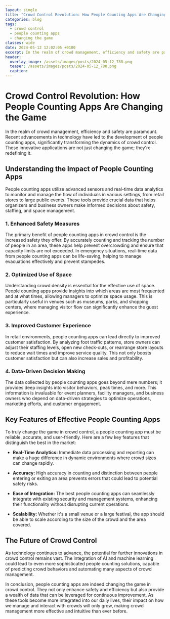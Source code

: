 ```yaml
---
layout: single
title: "Crowd Control Revolution: How People Counting Apps Are Changing the Game"
categories: blog
tags:
  - crowd control
  - people counting apps
  - changing the game
classes: wide
date: 2024-05-12 12:02:05 +0100
excerpt: In the realm of crowd management, efficiency and safety are paramount.
header:
  overlay_image: /assets/images/posts/2024-05-12_788.png
  teaser: /assets/images/posts/2024-05-12_788.png
  caption: 
---
```

  
# Crowd Control Revolution: How People Counting Apps Are Changing the Game

In the realm of crowd management, efficiency and safety are paramount. Recent advancements in technology have led to the development of people counting apps, significantly transforming the dynamics of crowd control. These innovative applications are not just changing the game; they're redefining it.

## Understanding the Impact of People Counting Apps

People counting apps utilize advanced sensors and real-time data analytics to monitor and manage the flow of individuals in various settings, from retail stores to large public events. These tools provide crucial data that helps organizers and business owners make informed decisions about safety, staffing, and space management.

### **1. Enhanced Safety Measures**

The primary benefit of people counting apps in crowd control is the increased safety they offer. By accurately counting and tracking the number of people in an area, these apps help prevent overcrowding and ensure that capacity limits are not exceeded. In emergency situations, real-time data from people counting apps can be life-saving, helping to manage evacuations effectively and prevent stampedes.

### **2. Optimized Use of Space**

Understanding crowd density is essential for the effective use of space. People counting apps provide insights into which areas are most frequented and at what times, allowing managers to optimize space usage. This is particularly useful in venues such as museums, parks, and shopping centers, where managing visitor flow can significantly enhance the guest experience.

### **3. Improved Customer Experience**

In retail environments, people counting apps can lead directly to improved customer satisfaction. By analyzing foot traffic patterns, store owners can adjust their staffing levels, open new check-outs, or rearrange store layouts to reduce wait times and improve service quality. This not only boosts customer satisfaction but can also increase sales and profitability.

### **4. Data-Driven Decision Making**

The data collected by people counting apps goes beyond mere numbers; it provides deep insights into visitor behaviors, peak times, and more. This information is invaluable for event planners, facility managers, and business owners who depend on data-driven strategies to optimize operations, marketing efforts, and customer engagement.

## Key Features of Effective People Counting Apps

To truly change the game in crowd control, a people counting app must be reliable, accurate, and user-friendly. Here are a few key features that distinguish the best in the market:

- **Real-Time Analytics:** Immediate data processing and reporting can make a huge difference in dynamic environments where crowd sizes can change rapidly.

- **Accuracy:** High accuracy in counting and distinction between people entering or exiting an area prevents errors that could lead to potential safety risks.

- **Ease of Integration:** The best people counting apps can seamlessly integrate with existing security and management systems, enhancing their functionality without disrupting current operations.

- **Scalability:** Whether it's a small venue or a large festival, the app should be able to scale according to the size of the crowd and the area covered.

## The Future of Crowd Control

As technology continues to advance, the potential for further innovations in crowd control remains vast. The integration of AI and machine learning could lead to even more sophisticated people counting solutions, capable of predicting crowd behaviors and automating many aspects of crowd management.

In conclusion, people counting apps are indeed changing the game in crowd control. They not only enhance safety and efficiency but also provide a wealth of data that can be leveraged for continuous improvement. As these tools become more integrated into our daily lives, their impact on how we manage and interact with crowds will only grow, making crowd management more effective and intuitive than ever before.